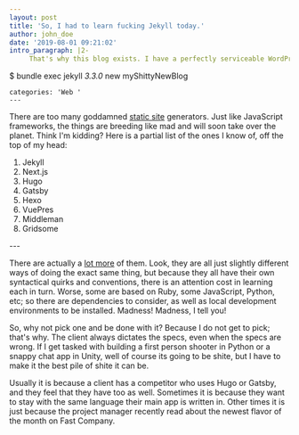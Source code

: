 ```yaml
---
layout: post
title: 'So, I had to learn fucking Jekyll today.'
author: john_doe
date: '2019-08-01 09:21:02'
intro_paragraph: |2-
     That's why this blog exists. I have a perfectly serviceable WordPress CMS that I have been using for yonks, but I need to learn yet another damn framework today, so I spun this thing up. 

  ```
  $ bundle exec jekyll _3.3.0_ new  myShittyNewBlog
  ```
categories: 'Web '
---
```

There are too many goddamned [static site](https://en.wikipedia.org/wiki/Static_web_page) generators. Just like JavaScript frameworks, the things are breeding like mad and will soon take over the planet. Think I'm kidding? Here is a partial list of the ones I know of, off the top of my head:

1. Jekyll
2. Next.js
3. Hugo
4. Gatsby
5. Hexo
6. VuePres
7. Middleman
8. Gridsome

\---



There are actually a [lot more](https://www.staticgen.com/) of them. Look, they are all just slightly different ways of doing the exact same thing, but because they all have their own syntactical quirks and conventions, there is an attention cost in learning each in turn. Worse, some are based on Ruby, some JavaScript, Python, etc; so there are dependencies to consider, as well as local development environments to be installed. Madness! Madness, I tell you!

So, why not pick one and be done with it? Because I do not get to pick; that's why. The client always dictates the specs, even when the specs are wrong. If I get tasked with building a first person shooter in Python or a snappy chat app in Unity, well of course its going to be shite, but I have to make it the best pile of shite it can be. 

Usually it is because a client has a competitor who uses Hugo or Gatsby, and they feel that they have too as well. Sometimes it is because they want to stay with the same language their main app is written in. Other times it is just because the project manager recently read about the newest flavor of the month on Fast Company.
